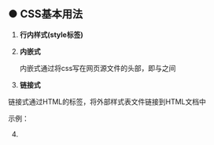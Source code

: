 ## ● CSS基本用法

1. **行内样式(style标签)**

2. **内嵌式**

	内嵌式通过将css写在网页源文件的头部，即<head>与<head>之间

3. **链接式**

  链接式通过HTML的<link>标签，将外部样式表文件链接到HTML文档中

  示例：

  

4. 